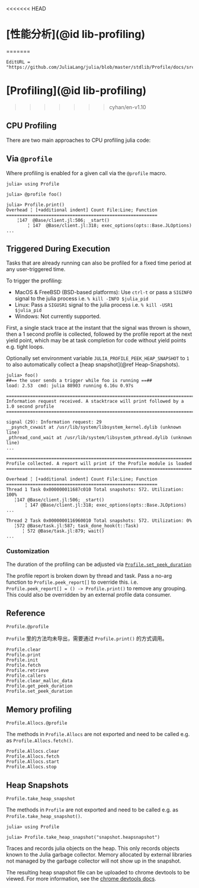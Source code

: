 <<<<<<< HEAD
# [性能分析](@id lib-profiling)
=======
```@meta
EditURL = "https://github.com/JuliaLang/julia/blob/master/stdlib/Profile/docs/src/index.md"
```

# [Profiling](@id lib-profiling)
>>>>>>> cyhan/en-v1.10

## CPU Profiling

There are two main approaches to CPU profiling julia code:

## Via `@profile`

Where profiling is enabled for a given call via the `@profile` macro.

```julia-repl
julia> using Profile

julia> @profile foo()

julia> Profile.print()
Overhead ╎ [+additional indent] Count File:Line; Function
=========================================================
    ╎147  @Base/client.jl:506; _start()
        ╎ 147  @Base/client.jl:318; exec_options(opts::Base.JLOptions)
...
```

## Triggered During Execution

Tasks that are already running can also be profiled for a fixed time period at any user-triggered time.

To trigger the profiling:
- MacOS & FreeBSD (BSD-based platforms): Use `ctrl-t` or pass a `SIGINFO` signal to the julia process i.e. `% kill -INFO $julia_pid`
- Linux: Pass a `SIGUSR1` signal to the julia process i.e. `% kill -USR1 $julia_pid`
- Windows: Not currently supported.

First, a single stack trace at the instant that the signal was thrown is shown, then a 1 second profile is collected,
followed by the profile report at the next yield point, which may be at task completion for code without yield points
e.g. tight loops.

Optionally set environment variable `JULIA_PROFILE_PEEK_HEAP_SNAPSHOT` to `1` to also automatically collect a
[heap snapshot](@ref Heap-Snapshots).

```julia-repl
julia> foo()
##== the user sends a trigger while foo is running ==##
load: 2.53  cmd: julia 88903 running 6.16u 0.97s

======================================================================================
Information request received. A stacktrace will print followed by a 1.0 second profile
======================================================================================

signal (29): Information request: 29
__psynch_cvwait at /usr/lib/system/libsystem_kernel.dylib (unknown line)
_pthread_cond_wait at /usr/lib/system/libsystem_pthread.dylib (unknown line)
...

======================================================================
Profile collected. A report will print if the Profile module is loaded
======================================================================

Overhead ╎ [+additional indent] Count File:Line; Function
=========================================================
Thread 1 Task 0x000000011687c010 Total snapshots: 572. Utilization: 100%
   ╎147 @Base/client.jl:506; _start()
       ╎ 147 @Base/client.jl:318; exec_options(opts::Base.JLOptions)
...

Thread 2 Task 0x0000000116960010 Total snapshots: 572. Utilization: 0%
   ╎572 @Base/task.jl:587; task_done_hook(t::Task)
      ╎ 572 @Base/task.jl:879; wait()
...
```

### Customization

The duration of the profiling can be adjusted via [`Profile.set_peek_duration`](@ref)

The profile report is broken down by thread and task. Pass a no-arg function to `Profile.peek_report[]` to override this.
i.e. `Profile.peek_report[] = () -> Profile.print()` to remove any grouping. This could also be overridden by an external
profile data consumer.

## Reference

```@docs
Profile.@profile
```

`Profile` 里的方法均未导出，需要通过 `Profile.print()` 的方式调用。

```@docs
Profile.clear
Profile.print
Profile.init
Profile.fetch
Profile.retrieve
Profile.callers
Profile.clear_malloc_data
Profile.get_peek_duration
Profile.set_peek_duration
```

## Memory profiling

```@docs
Profile.Allocs.@profile
```

The methods in `Profile.Allocs` are not exported and need to be called e.g. as `Profile.Allocs.fetch()`.

```@docs
Profile.Allocs.clear
Profile.Allocs.fetch
Profile.Allocs.start
Profile.Allocs.stop
```

## Heap Snapshots

```@docs
Profile.take_heap_snapshot
```

The methods in `Profile` are not exported and need to be called e.g. as `Profile.take_heap_snapshot()`.

```julia-repl
julia> using Profile

julia> Profile.take_heap_snapshot("snapshot.heapsnapshot")
```

Traces and records julia objects on the heap. This only records objects known to the Julia
garbage collector. Memory allocated by external libraries not managed by the garbage
collector will not show up in the snapshot.

The resulting heap snapshot file can be uploaded to chrome devtools to be viewed.
For more information, see the [chrome devtools docs](https://developer.chrome.com/docs/devtools/memory-problems/heap-snapshots/#view_snapshots).
